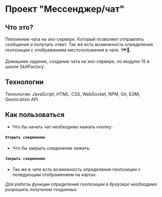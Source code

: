 # Проект "Мессенджер/чат"

## Что это?
Пиложение чата на эхо-сервере. Который позволяет отправлять сообщения и получать ответ. Так же есть возможность определения геопозиции с отображением местоположения в чате. 🗺️📍.<br>

Домашнее задание, создание чата на эхо-сервере, по модулю 15 в школе SkillFactory.

## Технологии
Технологии: JavaScript, HTML, CSS, WebSocket, NPM, Git, БЭМ, Geolocation API. <br>

## Как пользоваться<br>
* Что бы начать чат необходимо нажать кнопку:

#### `Открыть соединение`

* Что бы закрыть соединение нажать:

#### `Закрыть соединение`

* Так же в чате есть возможность определения геопозиции с поледующим отображением на картах.

_Для работы функции определения геопозиции в браузере необходимо разрешить получение геоданных._

